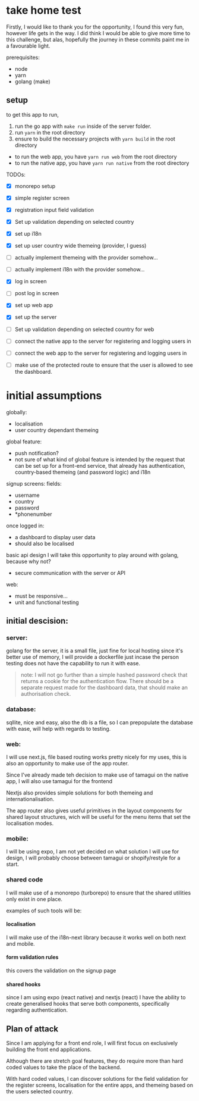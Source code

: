 # take home test

Firstly, I would like to thank you for the opportunity, I found this very fun, however life gets in the way.
I did think I would be able to give more time to this challenge, but alas, hopefully the journey in these commits paint me in a favourable light.

prerequisites:

- node
- yarn
- golang (make)

## setup

to get this app to run,

1. run the go app with `make run` inside of the server folder.
1. run `yarn` in the root directory
1. ensure to build the necessary projects with `yarn build` in the root directory

- to run the web app, you have `yarn run web` from the root directory
- to run the native app, you have `yarn run native` from the root directory

TODOs:

- [x] monorepo setup
- [x] simple register screen
- [x] registration input field validation
- [x] Set up validation depending on selected country
- [x] set up i18n
- [x] set up user country wide themeing (provider, I guess)
- [ ] actually implement themeing with the provider somehow...
- [ ] actually implement i18n with the provider somehow...
- [x] log in screen
- [ ] post log in screen
- [x] set up web app

- [x] set up the server

- [ ] Set up validation depending on selected country for web
- [ ] connect the native app to the server for registering and logging users in
- [ ] connect the web app to the server for registering and logging users in
- [ ] make use of the protected route to ensure that the user is allowed to see the dashboard.

# initial assumptions

globally:

- localisation
- user country dependant themeing

global feature:

- push notification?
- not sure of what kind of global feature is intended by the request that can be set up for a front-end service, that already has authentication, country-based themeing (and password logic) and i18n

signup screens:
fields:

- username
- country
- password
- \*phonenumber

once logged in:

- a dashboard to display user data
- should also be localised

basic api design
I will take this opportunity to play around with golang, because why not?

- secure communication with the server or API

web:

- must be responsive...
- unit and functional testing

## initial descision:

### server:

golang for the server, it is a small file, just fine for local hosting since it's better use of memory, I will provide a dockerfile just incase the person testing does not have the capability to run it with ease.

> note: I will not go further than a simple hashed password check that returns a cookie for the authentication flow. There should be a separate request made for the dashboard data, that should make an authorisation check.

### database:

sqllite, nice and easy, also the db is a file, so I can prepopulate the database with ease, will help with regards to testing.

### web:

I will use next.js, file based routing works pretty nicely for my uses, this is also an opportunity to make use of the app router.

Since I've already made teh decision to make use of tamagui on the native app, I will also use tamagui for the frontend

Nextjs also provides simple solutions for both themeing and internationalisation.

The app router also gives useful primitives in the layout components for shared layout structures, wich will be useful for the menu items that set the localisation modes.

### mobile:

I will be using expo, I am not yet decided on what solution I will use for design, I will probably choose between tamagui or shopify/restyle for a start.

### shared code

I will make use of a monorepo (turborepo) to ensure that the shared utilities only exist in one place.

examples of such tools will be:

#### localisation

I will make use of the i18n-next library because it works well on both next and mobile.

#### form validation rules

this covers the validation on the signup page

#### shared hooks

since I am using expo (react native) and nextjs (react) I have the ability to create generalised hooks that serve both components, specifically regarding authentication.

## Plan of attack

Since I am applying for a front end role, I will first focus on exclusively building the front end applications.

Although there are stretch goal features, they do require more than hard coded values to take the place of the backend.

With hard coded values, I can discover solutions for the field validation for the register screens, localisation for the entire apps, and themeing based on the users selected country.
